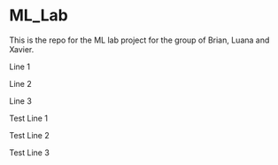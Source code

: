 # ML_Lab
This is the repo for the ML lab project for the group of Brian, Luana and Xavier.


Line 1

Line 2

Line 3

Test Line 1

Test Line 2

Test Line 3
